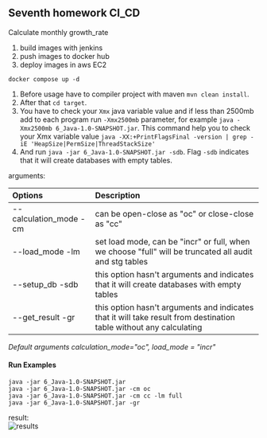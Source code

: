 ## Seventh homework CI_CD
Calculate monthly growth_rate

1. build images with jenkins
2. push images to docker hub
3. deploy images in aws EC2


`docker compose up -d` 

1. Before usage have to compiler project with maven `mvn clean install`. 
2. After that `cd target`.
3. You have to check your `Xmx` java variable value and if less than 2500mb add to each program run 
    `-Xmx2500mb` parameter, for example `java -Xmx2500mb 6_Java-1.0-SNAPSHOT.jar`. 
   This command help you to check your Xmx variable value `java -XX:+PrintFlagsFinal -version | grep -iE 'HeapSize|PermSize|ThreadStackSize'`
4. And run `java -jar 6_Java-1.0-SNAPSHOT.jar -sdb`.  Flag `-sdb`  indicates that it will create databases with empty tables.

arguments:  

Options                | Description
:----------------------|:---------------------------------------------------
--calculation_mode -cm | can be open-close as "oc" or close-close as "cc"
--load_mode -lm        | set load mode, can be "incr" or full, when we choose "full" will be truncated all audit and stg tables
--setup_db -sdb        | this option hasn't arguments and indicates that it will create databases with empty tables
--get_result -gr       | this option hasn't arguments and indicates that it will take result from destination table without any calculating


*Default arguments calculation_mode="oc", load_mode = "incr"*

#### Run Examples
`java -jar 6_Java-1.0-SNAPSHOT.jar`   
`java -jar 6_Java-1.0-SNAPSHOT.jar -cm oc`  
`java -jar 6_Java-1.0-SNAPSHOT.jar -cm cc -lm full`  
`java -jar 6_Java-1.0-SNAPSHOT.jar -gr`  

result:  
![results](screenshots/java_results.jpg)

